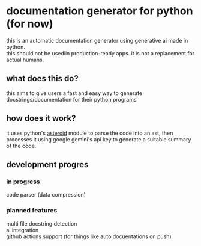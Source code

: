 # documentation generator for python (for now)
this is an automatic documentation generator using generative ai made in python.  
this should not be usediin production-ready apps. it is not a replacement for actual humans.  

## what does this do?
this aims to give users a fast and easy way to generate docstrings/documentation for their python programs

## how does it work?
it uses python's [asteroid](https://pypi.org/project/astroid/) module to parse the code into an ast, then processes it using google gemini's api key to generate a suitable summary of the code.

## development progres

### in progress
code parser (data compression)

### planned features
multi file
docstring detection  
ai integration  
github actions support (for things like auto docuentations on push)

<!-- future?
 # Intelligent Natural Language Code Documentation Generator
Develop a tool that automatically generates and updates human-readable documentation from codebases using advanced NLP techniques.

## core technologies: 
transformer-based NLP models (like GPT or BERT variants), code parsing and static analysis, and summarization algorithms.

## key features: 
Context-aware documentation, continuous integration with code repositories, and multi-language support for various programming languages (planned).

## how it works -->